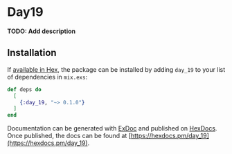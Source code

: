 # Day19

**TODO: Add description**

## Installation

If [available in Hex](https://hex.pm/docs/publish), the package can be installed
by adding `day_19` to your list of dependencies in `mix.exs`:

```elixir
def deps do
  [
    {:day_19, "~> 0.1.0"}
  ]
end
```

Documentation can be generated with [ExDoc](https://github.com/elixir-lang/ex_doc)
and published on [HexDocs](https://hexdocs.pm). Once published, the docs can
be found at [https://hexdocs.pm/day_19](https://hexdocs.pm/day_19).

